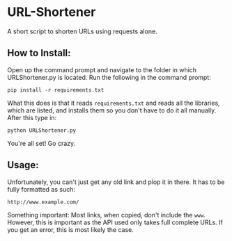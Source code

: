 # URL-Shortener
A short script to shorten URLs using requests alone.

## How to Install:

Open up the command prompt and navigate to the folder in which URLShortener.py is located.
Run the following in the command prompt:

```
pip install -r requirements.txt
```

What this does is that it reads `requirements.txt` and reads all the libraries, which are listed, and installs them so you don't have to do it all manually.
After this type in:

```
python URLShortener.py
```
You're all set! Go crazy.

## Usage:

Unfortunately, you can't just get any old link and plop it in there. It has to be fully formatted as such:

```
http://www.example.com/
```
Something important: Most links, when copied, don't include the `www`. However, this is important as the API used only takes full complete URLs. If you get an error, this is most likely the case.
